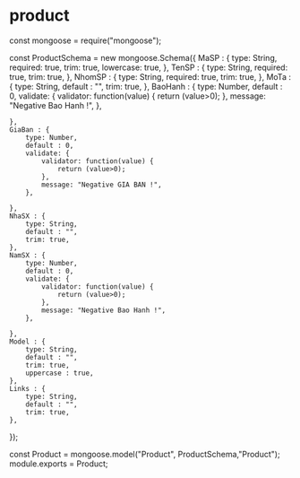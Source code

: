 # product
const mongoose = require("mongoose");


const ProductSchema = new mongoose.Schema({
    MaSP : {
        type: String,
        required: true,
        trim: true,
        lowercase: true,
    },
    TenSP : {
        type: String,
        required: true,
        trim: true,
    },
    NhomSP : {
        type: String,
        required: true,
        trim: true,
    },
    MoTa : {
        type: String,
        default : "",
        trim: true,
    },
    BaoHanh : {
        type: Number,
        default : 0,
        validate: {
            validator: function(value) {
                return (value>0);
            },
            message: "Negative Bao Hanh !",
        },

    },
    GiaBan : {
        type: Number,
        default : 0,
        validate: {
            validator: function(value) {
                return (value>0);
            },
            message: "Negative GIA BAN !",
        },

    },
    NhaSX : {
        type: String,
        default : "",
        trim: true,
    },
    NamSX : {
        type: Number,
        default : 0,
        validate: {
            validator: function(value) {
                return (value>0);
            },
            message: "Negative Bao Hanh !",
        },

    },
    Model : {
        type: String,
        default : "",
        trim: true,
        uppercase : true,
    },
    Links : {
        type: String,
        default : "",
        trim: true,
    },

});

const Product = mongoose.model("Product", ProductSchema,"Product");
module.exports = Product;
